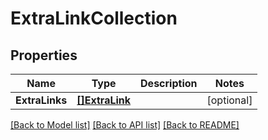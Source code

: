 # ExtraLinkCollection

## Properties

Name | Type | Description | Notes
------------ | ------------- | ------------- | -------------
**ExtraLinks** | [**[]ExtraLink**](ExtraLink.md) |  | [optional] 

[[Back to Model list]](../README.md#documentation-for-models) [[Back to API list]](../README.md#documentation-for-api-endpoints) [[Back to README]](../README.md)


